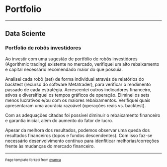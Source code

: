# Portfolio
---
## Data Sciente

### Portfolio de robôs investidores

Ao investir com uma sugestão de portfólio de robôs investidores (Agorithmic trading) existente no mercado, verifiquei um alto rebaixamento e capital necessário recomendado maior do que possuía.

Analisei cada robô (set) de forma individual através de relatórios do backtest (recurso do software Metatrader), para verificar o rendimento passado de cada estratégia. Acrescentei outros indicadores financeiro, ativos e diversifiquei os tempos gráficos de operação. Eliminei os sets menos lucrativos e/ou com os maiores rebaixamentos. Verifiquei quais apresentaram uma acurácia razoável (operações reais vs. backtest).

Com as adequações citadas foi possível diminuir o rebaixamento financeiro e garantia inicial, além do aumento do fator de lucro.

Apesar da melhora dos resultados, podemos observar uma queda dos resultados financeiros (topos e fundos descendentes). Com isso faz-se necessário desenvolvimento contínuo para idenfiticar melhorias/correções frente às mudanças do mercado financeiro.











---
<p style="font-size:11px">Page template forked from <a href="https://github.com/evanca/quick-portfolio">evanca</a></p>
<!-- Remove above link if you don't want to attibute -->
